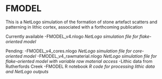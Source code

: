 # FMODEL
This is a NetLogo simulation of the formation of stone artefact scatters and patterning in lithic cortex, associated with a forthcoming publication

Currently available
-FMODEL_v4.nlogo *NetLogo simulation file for flake-oriented model*

Pending:
-FMODEL_v4_cores.nlogo *NetLogo simulation file for core-oriented model*
-FMODEL_v4_rawmaterial.nlogo *NetLogo simulation file for flake-oriented model with variable raw material access*
-Lithic data from Rutherfords Creek
-FMODEL R notebook *R code for processing lithic data and NetLogo outputs*
